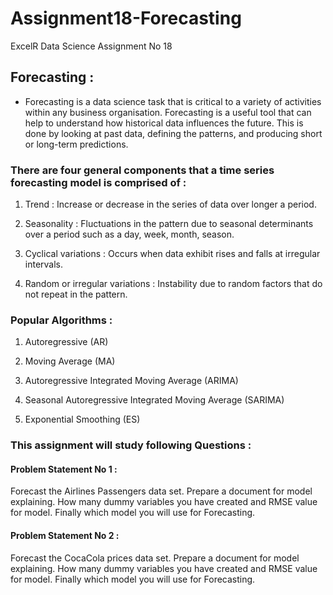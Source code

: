 # Assignment18-Forecasting
ExcelR Data Science Assignment No 18

## Forecasting :

* Forecasting is a data science task that is critical to a variety of activities within any business organisation. Forecasting is a useful tool that can help to understand how historical data influences the future. This is done by looking at past data, defining the patterns, and producing short or long-term predictions.

### There are four general components that a time series forecasting model is comprised of :

1. Trend : Increase or decrease in the series of data over longer a period.

2. Seasonality : Fluctuations in the pattern due to seasonal determinants over a period such as a day, week, month, season.

3. Cyclical variations : Occurs when data exhibit rises and falls at irregular intervals.

4. Random or irregular variations : Instability due to random factors that do not repeat in the pattern.

### Popular Algorithms :

1. Autoregressive (AR)

2. Moving Average (MA)

3. Autoregressive Integrated Moving Average (ARIMA)

4. Seasonal Autoregressive Integrated Moving Average (SARIMA)

5. Exponential Smoothing (ES)

### This assignment will study following Questions :

#### Problem Statement No 1 :

Forecast the Airlines Passengers data set. Prepare a document for model explaining. How many dummy variables you have created and RMSE value for model. Finally which model you will use for  Forecasting.

#### Problem Statement No 2 :

Forecast the CocaCola prices data set. Prepare a document for model explaining. How many dummy variables you have created and RMSE value for model. Finally which model you will use for Forecasting.
